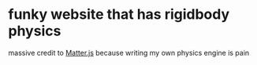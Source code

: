 # funky website that has rigidbody physics

massive credit to [Matter.js](https://brm.io/matter-js/) because writing my own physics engine is pain
